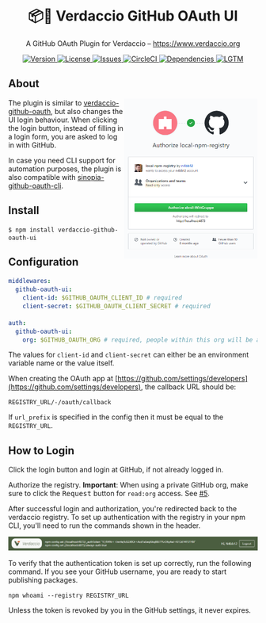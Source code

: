 <h1 align="center">
  📦🔐 Verdaccio GitHub OAuth UI
</h1>

<p align="center">
  A GitHub OAuth Plugin for Verdaccio – <a href="https://www.verdaccio.org">https://www.verdaccio.org</a>
</p>

<p align="center">
  <a href="https://www.npmjs.com/package/verdaccio-github-oauth-ui">
    <img alt="Version" src="https://flat.badgen.net/npm/v/verdaccio-github-oauth-ui?icon=npm">
  </a>
  <a href="https://raw.githubusercontent.com/n4bb12/verdaccio-github-oauth-ui/master/LICENSE">
    <img alt="License" src="https://flat.badgen.net/github/license/n4bb12/verdaccio-github-oauth-ui?icon=github">
  </a>
  <a href="https://github.com/n4bb12/verdaccio-github-oauth-ui/issues/new/choose">
    <img alt="Issues" src="https://flat.badgen.net/badge/github/create issue/pink?icon=github">
  </a>
  <a href="https://circleci.com/gh/n4bb12/workflows/verdaccio-github-oauth-ui">
    <img alt="CircleCI" src="https://flat.badgen.net/circleci/github/n4bb12/verdaccio-github-oauth-ui?icon=circleci">
  </a>
  <a href="https://david-dm.org/n4bb12/verdaccio-github-oauth-ui">
    <img alt="Dependencies" src="https://flat.badgen.net/david/dep/n4bb12/verdaccio-github-oauth-ui?icon=npm">
  </a>
  <a href="https://lgtm.com/projects/g/n4bb12/verdaccio-github-oauth-ui/alerts">
    <img alt="LGTM" src="https://flat.badgen.net/lgtm/alerts/g/n4bb12/verdaccio-github-oauth-ui?icon=lgtm">
  </a>
</p>

## About

<img src="screenshots/authorize.png" align="right" width="270"/>

The plugin is similar to [verdaccio-github-oauth](https://github.com/aroundus-inc/verdaccio-github-oauth), but also changes the UI login behaviour. When clicking the login button, instead of filling in a login form, you are asked to log in with GitHub.

In case you need CLI support for automation purposes, the plugin is also compatible with [sinopia-github-oauth-cli](https://github.com/soundtrackyourbrand/sinopia-github-oauth-cli).

## Install

```
$ npm install verdaccio-github-oauth-ui
```

## Configuration

```yml
middlewares:
  github-oauth-ui:
    client-id: $GITHUB_OAUTH_CLIENT_ID # required
    client-secret: $GITHUB_OAUTH_CLIENT_SECRET # required

auth:
  github-oauth-ui:
    org: $GITHUB_OAUTH_ORG # required, people within this org will be able to auth
```

The values for `client-id` and `client-secret` can either be an environment variable name or the value itself.

When creating the OAuth app at [https://github.com/settings/developers](https://github.com/settings/developers), the callback URL should be:

```
REGISTRY_URL/-/oauth/callback
```

If `url_prefix` is specified in the config then it must be equal to the `REGISTRY_URL`.

## How to Login

Click the login button and login at GitHub, if not already logged in.

Authorize the registry.
**Important**: When using a private GitHub org, make sure to click the <kbd>Request</kbd> button for `read:org` access. See [#5](https://github.com/n4bb12/verdaccio-github-oauth-ui/issues/5#issuecomment-417371679).

After successful login and authorization, you're redirected back to the verdaccio registry. To set up authentication with the registry in your npm CLI, you'll need to run the commands shown in the header.
  
![](screenshots/header.png)

To verify that the authentication token is set up correctly, run the following command. If you see your GitHub username, you are ready to start publishing packages.
```
npm whoami --registry REGISTRY_URL
```

Unless the token is revoked by you in the GitHub settings, it never expires.
